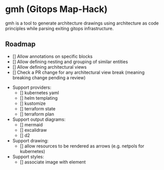 # gmh (Gitops Map-Hack)

gmh is a tool to generate architecture drawings using architecture as code principles while parsing exiting gitops infrastructure.


## Roadmap

- [] Allow annotations on specific blocks
- [] Allow defining nesting and grouping of similar entities
- [] Allow defining architectural views
- [] Check a PR change for any architectural view break (meaning breaking change pending a review)
* Support providers:
  - []  kubernetes yaml
  - []  helm templating
  - []  kustomize
  - []  terraform state
  - []  terraform plan
* Support output diagrams:
  - [] mermaid
  - [] excalidraw
  - [] d2
* Support drawing:
  - [] allow resources to be rendered as arrows (e.g. netpols for kubernetes)
* Support styles:
  - [] associate image with element